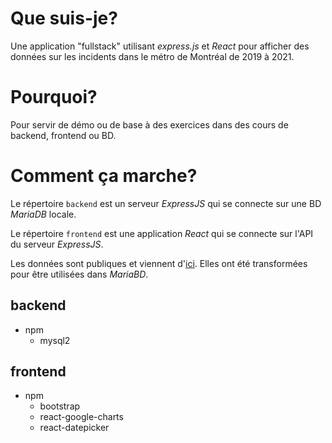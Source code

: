 # Que suis-je?

Une application "fullstack" utilisant *express.js* et *React* pour afficher des données sur les incidents dans le métro de Montréal de 2019 à 2021.

# Pourquoi?

Pour servir de démo ou de base à des exercices dans des cours de backend, frontend ou BD.

# Comment ça marche?

Le répertoire `backend` est un serveur *ExpressJS* qui se connecte sur une BD *MariaDB* locale. 

Le répertoire `frontend` est une application *React* qui se connecte sur l'API du serveur *ExpressJS*. 

Les données sont publiques et viennent d'[ici](https://www.donneesquebec.ca/recherche/dataset/vmtl-incidents-du-reseau-du-metro). Elles ont été transformées pour être utilisées dans *MariaBD*.


## backend
+ npm
    + mysql2 

## frontend
+ npm
    + bootstrap
    + react-google-charts
    + react-datepicker